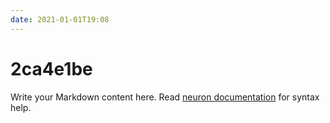 ```yaml
---
date: 2021-01-01T19:08
---
```


# 2ca4e1be

Write your Markdown content here. Read [neuron documentation](https://neuron.zettel.page/2011404.html) for syntax help.

